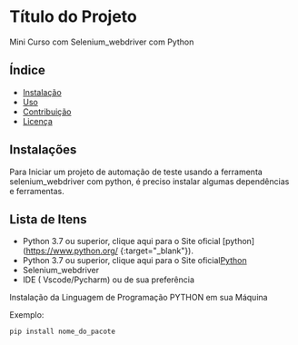 # Título do Projeto
Mini Curso com Selenium_webdriver com Python

## Índice

- [Instalação](#instalação)
- [Uso](#uso)
- [Contribuição](#contribuição)
- [Licença](#licença)

## Instalações

Para Iniciar um projeto de automação de teste usando a ferramenta selenium_webdriver com python, é preciso instalar algumas dependências e ferramentas.

## Lista de Itens
- Python 3.7 ou superior, clique aqui para o Site oficial [python](https://www.python.org/ {:target="_blank"}).
- Python 3.7 ou superior, clique aqui para o Site oficial<a href="https://www.python.org/" target="_blank">Python</a>
- Selenium_webdriver
- IDE ( Vscode/Pycharm)  ou de sua preferência


Instalação da Linguagem de Programação PYTHON em sua Máquina


Exemplo:
```bash
pip install nome_do_pacote
